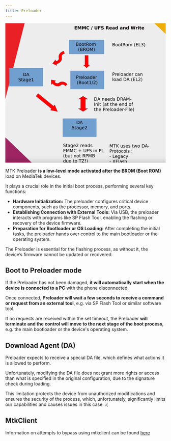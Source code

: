 ```yaml
---
title: Preloader
---
```



![boot-scheme1.png](../../static/assets/boot-scheme1.png)

MTK Preloader **is a low-level mode activated after the BROM (Boot ROM)** load on MediaTek devices.

It plays a crucial role in the initial boot process, performing several key functions:
- **Hardware Initialization:** The preloader configures critical device components, such as the processor, memory, and ports.
- **Establishing Connection with External Tools:** Via USB, the preloader interacts with programs like SP Flash Tool, enabling the flashing or recovery of the device firmware.
- **Preparation for Bootloader or OS Loading:** After completing the initial tasks, the preloader hands over control to the main bootloader or the operating system.

The Preloader is essential for the flashing process, as without it, the device’s firmware cannot be updated or recovered.

## Boot to Preloader mode
If the Preloader has not been damaged, **it will automatically start when the device is connected to a PC** with the phone disconnected. 

Once connected, **Preloader will wait a few seconds to receive a command or request from an external tool**, e.g. via SP Flash Tool or similar software tool.

If no requests are received within the set timeout, the Preloader **will terminate and the control will move to the next stage of the boot process**, e.g. the main bootloader or the device's operating system.

## Download Agent (DA)
Preloader expects to receive a special DA file, which defines what actions it is allowed to perform.

Unfortunately, modifying the DA file does not grant more rights or access than what is specified in the original configuration, due to the signature check during loading.

This limitation protects the device from unauthorized modifications and ensures the security of the process, which, unfortunately, significantly limits our capabilities and causes issues in this case. :(

## MtkClient
Information on attempts to bypass using mtkclient can be found [here](../dev/mtkclient.md)